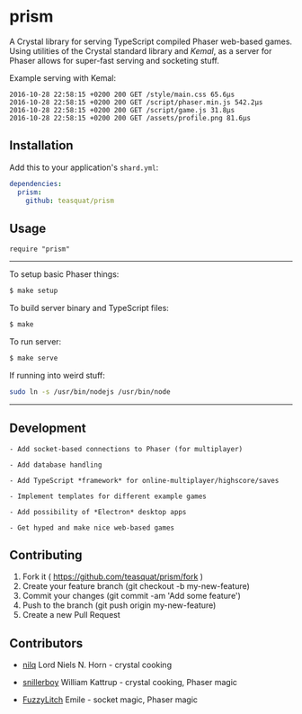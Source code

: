 # prism

A Crystal library for serving TypeScript compiled Phaser web-based games. Using utilities of the Crystal standard library and *Kemal*, as a server for Phaser allows for super-fast serving and socketing stuff.

Example serving with Kemal:

```
2016-10-28 22:58:15 +0200 200 GET /style/main.css 65.6µs
2016-10-28 22:58:15 +0200 200 GET /script/phaser.min.js 542.2µs
2016-10-28 22:58:15 +0200 200 GET /script/game.js 31.8µs
2016-10-28 22:58:15 +0200 200 GET /assets/profile.png 81.6µs
```

## Installation


Add this to your application's `shard.yml`:

```yaml
dependencies:
  prism:
    github: teasquat/prism
```


## Usage


```crystal
require "prism"
```

---

To setup basic Phaser things:

```bash
$ make setup
```

To build server binary and TypeScript files:

```bash
$ make
```

To run server:

```bash
$ make serve
```

If running into weird stuff:

```bash
sudo ln -s /usr/bin/nodejs /usr/bin/node
```

---

## Development

```
- Add socket-based connections to Phaser (for multiplayer)

- Add database handling

- Add TypeScript *framework* for online-multiplayer/highscore/saves

- Implement templates for different example games

- Add possibility of *Electron* desktop apps

- Get hyped and make nice web-based games
```

## Contributing

1. Fork it ( https://github.com/teasquat/prism/fork )
2. Create your feature branch (git checkout -b my-new-feature)
3. Commit your changes (git commit -am 'Add some feature')
4. Push to the branch (git push origin my-new-feature)
5. Create a new Pull Request

## Contributors

- [nilq](https://github.com/nilq) Lord Niels N. Horn - crystal cooking

- [snillerboy](https://github.com/snillerboy999) William Kattrup - crystal cooking, Phaser magic

- [FuzzyLitch](https://github.com/FuzzyLitch) Emile <insert french here> - socket magic, Phaser magic
